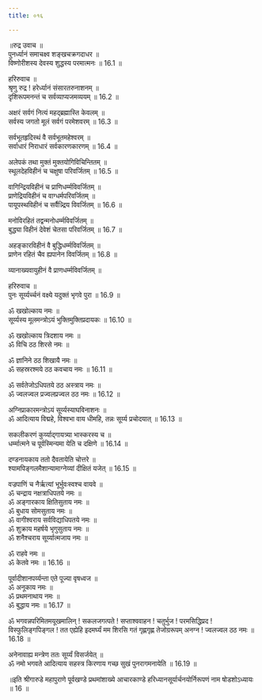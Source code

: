 ```yaml
---
title: ०१६

---
```

॥रुद्र उवाच ॥  
पुनर्ध्यानं समाचक्ष्व शङ्खचक्रगदाधर ॥  
विष्णोरीशस्य देवस्य शुद्धस्य परमात्मनः ॥ 16.1 ॥  
  
हरिरुवाच ॥  
श्रृणु रुद्र ! हरेर्ध्यानं संसारतरुनाशनम् ॥  
दृशिरूपमनन्तं च सर्वव्याप्यजमव्ययम् ॥ 16.2 ॥  
  
अक्षरं सर्वगं नित्यं महद्ब्रह्मास्ति केवलम् ॥  
सर्वस्य जगतो मूलं सर्वगं परमेशवरम् ॥ 16.3 ॥  
  
सर्वभूतहृदिस्थं वै सर्वभूतमहेश्वरम् ॥  
सर्वाधारं निराधारं सर्वकारणकारणम् ॥ 16.4 ॥  
  
अलेपकं तथा मुक्तं मुक्तयोगिविचिन्तितम् ॥  
स्थूलदेहविहीनं च चक्षुषा परिवर्जितम् ॥ 16.5 ॥  
  
वागिन्द्रियविहीनं च प्राणिधर्म्मविवर्जितम् ॥  
प्राणेद्रियविहीनं च वाग्धर्मपरिवर्जितम् ॥  
पायूपस्थविहीनं च सर्वैन्न्द्रिय विवर्जितम् ॥ 16.6 ॥  
  
मनोविरहितं तद्वन्मनोधर्म्मविवर्जितम् ॥  
बुद्ध्या विहीनं देवेशं चेतसा परिवर्जितम् ॥ 16.7 ॥  
  
अहङ्कारविहीनं वै बुद्धिधर्म्मविवर्जितम् ॥  
प्राणेन रहितं चैव ह्यपानेन विवर्जितम् ॥ 16.8 ॥  
  
व्यानाख्यवायुहीनं वै प्राणधर्म्मविवर्जितम् ॥  
  
हरिरुवाच ॥  
पुनः सूर्य्यर्च्चनं वक्ष्ये यदुक्तं भृगवे पुरा ॥ 16.9 ॥  
  
ॐ खखोल्काय नमः ॥  
सूर्य्यस्य मूलमन्त्रोऽयं भुक्तिमुक्तिप्रदायकः ॥ 16.10 ॥  
  
ॐ खखोल्काय त्रिदशाय नमः ॥  
ॐ विचि ठठ शिरसे नमः ॥  
  
ॐ ज्ञानिने ठठ शिखायै नमः ॥  
ॐ सहस्ररश्मये ठठ कवचाय नमः ॥ 16.11 ॥  
  
ॐ सर्वतेजोऽधिपतये ठठ अस्त्राय नमः ॥  
ॐ ज्वलज्वल प्रज्वलप्रज्वल ठठ नमः ॥ 16.12 ॥  
  
अग्निप्राकारमन्त्रोऽयं सूर्य्यस्याघविनाशनः ॥  
ॐ आदित्याय विद्महे, विश्वभा वाय धीमहि, तन्नः सूर्य्य प्रचोदयात् ॥ 16.13 ॥  
  
सकलीकरणं कुर्य्याद्गायत्र्या भास्करस्य च ॥  
धर्म्मात्मने च पूर्वस्मिन्यमा येति च दक्षिणे ॥ 16.14 ॥  
  
दण्डनायकाय ततो दैवतायेति चोत्तरे ॥  
श्यामपिङ्गलमैशान्यामाग्नेय्यां दीक्षितं यजेत् ॥ 16.15 ॥  
  
वज्रपाणिं च नैर्ऋत्यां भूर्भुवःस्वश्च वायवे ॥  
ॐ चन्द्राय नक्षत्राधिपतये नमः ॥  
ॐ अङ्गारकाय क्षितिसुताय नमः ॥  
ॐ बुधाय सोमसुताय नमः ॥  
ॐ वागीश्वराय सर्वविद्याधिपतये नमः ॥  
ॐ शुक्राय महर्षये भृगुसुताय नमः ॥  
ॐ शनैश्चराय सूर्य्यात्मजाय नमः ॥  
  
ॐ राहवे नमः ॥  
ॐ केतवे नमः ॥ 16.16 ॥  
  
पूर्वादीशानपर्य्यन्ता एते पूज्या वृषध्वज ॥  
ॐ अनूकाय नमः ॥  
ॐ प्रथमनाथाय नमः ॥  
ॐ बुद्धाय नमः ॥ 16.17 ॥  
  
ॐ भगवन्नपरिमितमयूखमालिन् ! सकलजगत्पते ! सप्ताश्ववाहन ! चतुर्भुज ! परमसिद्धिप्रद ! विस्फुलिङ्गपिङ्गल ! तत एह्येहि इदमर्घ्यं मम शिरसि गतं गृह्णगृह्ण तेजोग्ररूपम् अनग्न ! ज्वलज्वल ठठ नमः ॥ 16.18 ॥  
  
अनेनावाह्य मन्त्रेण ततः सूर्य्यं विसर्जयेत् ॥  
ॐ नमो भगवते आदित्याय सहस्त्र किरणाय गच्छ सुखं पुनरागमनायेति ॥ 16.19 ॥  
  
॥इति श्रीगारुडे महापुराणे पूर्वखण्डे प्रथमांशाख्ये आचारकाण्डे हरिध्यानसूर्यार्चनयोर्निरूपणं नाम षोडशोऽध्यायः ॥ 16 ॥